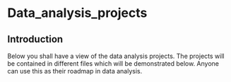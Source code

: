 # Data_analysis_projects
## Introduction
Below you shall have a view of the data analysis projects. The projects will be contained in different files which will be demonstrated below. Anyone can use this as their roadmap in data analysis.
